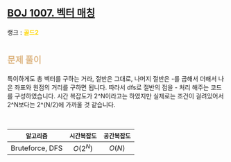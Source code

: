 # <span style="font-size:17pt; font-weight:bold">[BOJ 1007. 벡터 매칭](https://www.acmicpc.net/problem/1007)</span>
랭크 : <span style="color:gold">__골드2__</span>
<br>

# <span style="font-size:15pt;color:BurlyWood">문제 풀이</span>

특이하게도 총 벡터를 구하는 거라, 절반은 그대로, 나머지 절반은 -를 곱해서 더해서 나온 좌표와 원점의 거리를 구하면 됩니다. 따라서 dfs로 절반의 점을 - 처리 해주는 코드를 구성하였습니다. 시간 복잡도가 2^N이라고는 하였지만 실제로는 조건이 걸려있어서 2^N보다는 2^(N/2)에 가까울 것 같습니다.

<br>

|`알고리즘`|`시간복잡도`|`공간복잡도`|
|:---:|:---:|:---:|
| Bruteforce, DFS | $O(2^N)$| $O(N)$ |

<br><br>
